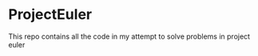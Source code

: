 ProjectEuler
============

This repo contains all the code in my attempt to solve problems in project euler
